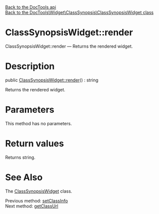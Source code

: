 [Back to the DocTools api](https://github.com/lingtalfi/DocTools/blob/master/doc/api/DocTools.md)<br>
[Back to the DocTools\Widget\ClassSynopsis\ClassSynopsisWidget class](https://github.com/lingtalfi/DocTools/blob/master/doc/api/DocTools/Widget/ClassSynopsis/ClassSynopsisWidget.md)


ClassSynopsisWidget::render
================



ClassSynopsisWidget::render — Returns the rendered widget.




Description
================


public [ClassSynopsisWidget::render](https://github.com/lingtalfi/DocTools/blob/master/doc/api/DocTools/Widget/ClassSynopsis/ClassSynopsisWidget/render.md)() : string




Returns the rendered widget.




Parameters
================

This method has no parameters.


Return values
================

Returns string.







See Also
================

The [ClassSynopsisWidget](https://github.com/lingtalfi/DocTools/blob/master/doc/api/DocTools/Widget/ClassSynopsis/ClassSynopsisWidget.md) class.

Previous method: [setClassInfo](https://github.com/lingtalfi/DocTools/blob/master/doc/api/DocTools/Widget/ClassSynopsis/ClassSynopsisWidget/setClassInfo.md)<br>Next method: [getClassUrl](https://github.com/lingtalfi/DocTools/blob/master/doc/api/DocTools/Widget/ClassSynopsis/ClassSynopsisWidget/getClassUrl.md)<br>

